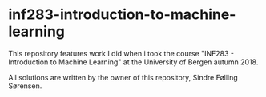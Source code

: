 # inf283-introduction-to-machine-learning

This repository features work I did when i took the course "INF283 - Introduction to Machine Learning" at the University of Bergen autumn 2018.

All solutions are written by the owner of this repository, Sindre Følling Sørensen.